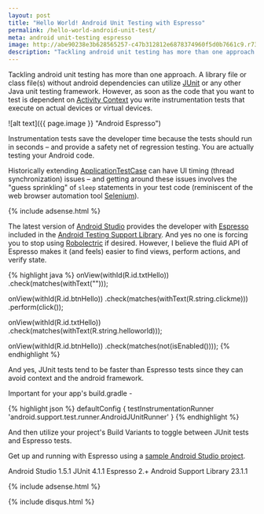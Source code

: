 ```yaml
---
layout: post
title: "Hello World! Android Unit Testing with Espresso"
permalink: /hello-world-android-unit-test/
meta: android unit-testing espresso
image: http://abe90238e3b628565257-c47b312812e6878374960f5d0b7661c9.r73.cf1.rackcdn.com/espresso.jpg
description: "Tackling android unit testing has more than one approach - JUnit tests and Espresso tests.  Automate Android UI testing."
---
```

Tackling android unit testing has more than one approach.  A library file or class file(s) without android dependencies can utilize [JUnit](http://www.junit.org) or any other Java unit testing framework.  However, as soon as the code that you want to test is dependent on [Activity Context](http://developer.android.com/reference/android/app/Activity.html) you write instrumentation tests that execute on actual devices or virtual devices.

![alt text]({{ page.image }} "Android Espresso")

Instrumentation tests save the developer time because the tests should run in seconds – and provide a safety net of regression testing.  You are actually testing your Android code.

Historically extending [ApplicationTestCase](http://developer.android.com/reference/android/test/ApplicationTestCase.html) can have UI timing (thread synchronization) issues – and getting around these issues involves the "guess  sprinkling" of ```sleep``` statements in your test code (reminiscent of the web browser automation tool [Selenium](http://docs.seleniumhq.org/)).

{% include adsense.html %}

The latest version of [Android Studio](https://developer.android.com/sdk/index.html) provides the developer with [Espresso](http://developer.android.com/reference/android/support/test/package-summary.html) included in the [Android Testing Support Library](http://developer.android.com/tools/testing-support-library/index.html).  And yes no one is forcing you to stop using [Robolectric](http://robolectric.org) if desired.  However, I believe the fluid API of Espresso makes it (and feels) easier to find views, perform actions, and verify state.  

{% highlight java %}
onView(withId(R.id.txtHello))
	.check(matches(withText("")));

onView(withId(R.id.btnHello))
	.check(matches(withText(R.string.clickme)))
	.perform(click());

onView(withId(R.id.txtHello))
	.check(matches(withText(R.string.helloworld)));

onView(withId(R.id.btnHello))
	.check(matches(not(isEnabled())));
{% endhighlight %}

And yes, JUnit tests tend to be faster than Espresso tests since they can avoid context and the android framework.

Important for your app's build.gradle -

{% highlight json %}
	defaultConfig { 
		testInstrumentationRunner 'android.support.test.runner.AndroidJUnitRunner'
	}
{% endhighlight %}

And then utilize your project's Build Variants to toggle between JUnit tests and Espresso tests.

Get up and running with Espresso using a [sample Android Studio project](https://github.com/dragthor/HelloWorldAndroidUnitTesting).

Android Studio 1.5.1
JUnit 4.1.1
Espresso 2.+
Android Support Library 23.1.1

{% include adsense.html %}

{% include disqus.html %}